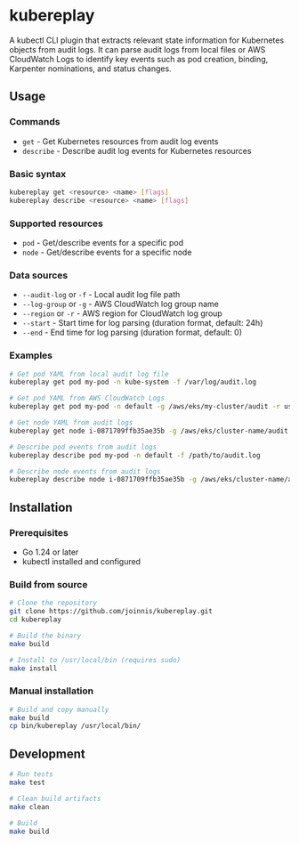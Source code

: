 # kubereplay

A kubectl CLI plugin that extracts relevant state information for Kubernetes objects from audit logs. It can parse audit logs from local files or AWS CloudWatch Logs to identify key events such as pod creation, binding, Karpenter nominations, and status changes.

## Usage

### Commands
- `get` - Get Kubernetes resources from audit log events
- `describe` - Describe audit log events for Kubernetes resources

### Basic syntax
```bash
kubereplay get <resource> <name> [flags]
kubereplay describe <resource> <name> [flags]
```

### Supported resources
- `pod` - Get/describe events for a specific pod
- `node` - Get/describe events for a specific node

### Data sources
- `--audit-log` or `-f` - Local audit log file path
- `--log-group` or `-g` - AWS CloudWatch log group name
- `--region` or `-r` - AWS region for CloudWatch log group
- `--start` - Start time for log parsing (duration format, default: 24h)
- `--end` - End time for log parsing (duration format, default: 0)

### Examples

```bash
# Get pod YAML from local audit log file
kubereplay get pod my-pod -n kube-system -f /var/log/audit.log

# Get pod YAML from AWS CloudWatch Logs
kubereplay get pod my-pod -n default -g /aws/eks/my-cluster/audit -r us-west-2

# Get node YAML from audit logs
kubereplay get node i-0871709ffb35ae35b -g /aws/eks/cluster-name/audit

# Describe pod events from audit logs
kubereplay describe pod my-pod -n default -f /path/to/audit.log

# Describe node events from audit logs
kubereplay describe node i-0871709ffb35ae35b -g /aws/eks/cluster-name/audit
```

## Installation

### Prerequisites
- Go 1.24 or later
- kubectl installed and configured

### Build from source

```bash
# Clone the repository
git clone https://github.com/joinnis/kubereplay.git
cd kubereplay

# Build the binary
make build

# Install to /usr/local/bin (requires sudo)
make install
```

### Manual installation

```bash
# Build and copy manually
make build
cp bin/kubereplay /usr/local/bin/
```

## Development

```bash
# Run tests
make test

# Clean build artifacts
make clean

# Build
make build
```
